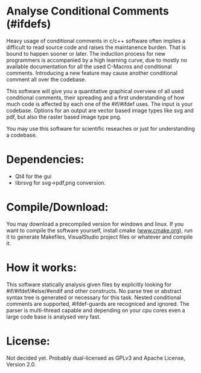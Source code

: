 Analyse Conditional Comments (#ifdefs)
======================================
Heavy usage of conditional comments in c/c++ software often implies a difficult
to read source code and raises the maintanence burden. That is bound to happen sooner or later.
The induction process for new programmers is accompanied by a high learning curve, due to
mostly no available documentation for all the used C-Macros and conditional comments. 
Introducing a new feature may cause another conditional comment all over the codebase.

This software will give you a quantitative graphical overview of all used conditional comments,
their spreading and a first understanding of how much code is affected by each one of the
#if/#ifdef uses.
The input is your codebase. Options for an output are vector based image types like svg and pdf,
but also the raster based image type png.

You may use this software for scientific reseaches or just for understanding a codebase.

Dependencies:
=============
* Qt4 for the gui
* librsvg for svg->pdf,png conversion.

Compile/Download:
=================
You may download a precompiled version for windows and linux.
If you want to compile the software yourself, install cmake (www.cmake.org), run it to generate
Makefiles, VisualStudio project files or whatever and compile it.

How it works:
=============
This software statically analysis given files by explicitly looking for #if/#ifdef/#else/#endif
and other constructs. No parse tree or abstract syntax tree is generated or necessary for this
task. Nested conditional comments are supported, #ifdef-guards are recogniced and ignored.
The parser is multi-thread capable and depending on your cpu cores even a large code base is
analysed very fast.

License:
========
Not decided yet. Probably dual-licensed as GPLv3 and Apache License, Version 2.0.
